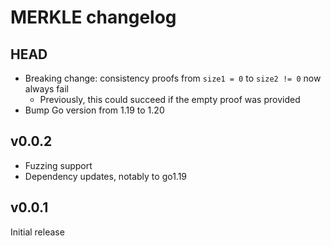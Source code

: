 # MERKLE changelog

## HEAD

* Breaking change: consistency proofs from `size1 = 0` to `size2 != 0` now always fail
  * Previously, this could succeed if the empty proof was provided
* Bump Go version from 1.19 to 1.20

## v0.0.2

* Fuzzing support
* Dependency updates, notably to go1.19

## v0.0.1

Initial release
